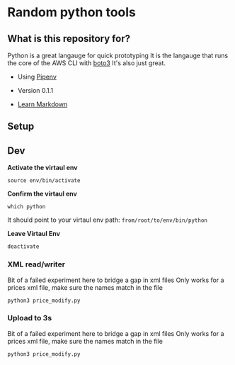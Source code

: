 # Random python tools #

## What is this repository for? ##

Python is a great langauge for quick prototyping
It is the langauge that runs the core of the AWS CLI with [boto3](https://boto3.amazonaws.com/v1/documentation/api/latest/index.html)
It's also just great.

* Using [Pipenv](https://packaging.python.org/tutorials/managing-dependencies.html)

* Version
0.1.1
* [Learn Markdown](https://bitbucket.org/tutorials/markdowndemo)

## Setup

## Dev

**Activate the virtaul env**

`source env/bin/activate`

**Confirm the virtaul env**

`which python`

It should point to your virtaul env path:  `from/root/to/env/bin/python`

**Leave Virtaul Env**

`deactivate`

### XML read/writer

Bit of a failed experiment here to bridge a gap in xml files
Only works for a prices xml file, make sure the names match in the file

`python3 price_modify.py`

### Upload to 3s

Bit of a failed experiment here to bridge a gap in xml files
Only works for a prices xml file, make sure the names match in the file

`python3 price_modify.py`